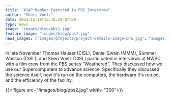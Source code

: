 ```yaml
---
title: "ASAP Member Featured in PBS Interview"
author: "Sheri Voelz"
date: 2023-12-19T15:10:18-07:00
type: news
image: "images/blog/pbs1.jpg"
feature_image: "images/blog/pbs1.jpg"
news_images: ["images/projects/project-details-image-one.jpg", "images/projects/project-details-image-two.jpg"]
---
```

In late November Thomas Hauser (CISL), Daniel Swain (MMM), Summer Wasson (CISL), and Sheri Voelz (CISL) participated in interviews at NWSC with a film crew from the PBS series "Weathered". They discussed how we use our Supercomputers to advance science. Specifically they discussed the science itself, how it's run on the computers, the hardware it's run on, and the efficiency of the facility. 

{{< figure src="/images/blog/pbs2.jpg"  width="300">}}


